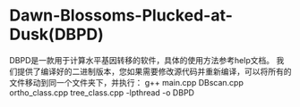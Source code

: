 # Dawn-Blossoms-Plucked-at-Dusk(DBPD)
DBPD是一款用于计算水平基因转移的软件，具体的使用方法参考help文档。
我们提供了编译好的二进制版本，您如果需要修改源代码并重新编译，可以将所有的文件移动到同一个文件夹下，并执行：
g++ main.cpp DBscan.cpp ortho_class.cpp tree_class.cpp -lpthread -o DBPD
